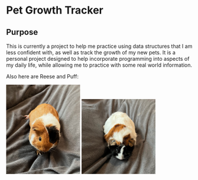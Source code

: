 # Pet Growth Tracker

## Purpose
This is currently a project to help me practice using data structures that I am less confident with, as well as track the growth of my new pets. It is a personal project designed to help incorporate programming into aspects of my daily life, while allowing me to practice with some real world information. 

Also here are Reese and Puff:

<img src="images/IMG_5031.jpeg" width="200px" alt="A brown, white, and black American guinea pig">
<img src="images/IMG_5032.jpeg" width="200px" alt="A white, brown, and black Abyssinian guinea pig">